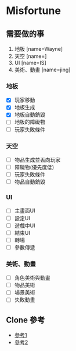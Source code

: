 # Misfortune

## 需要做的事
1. 地板 [name=Wayne]
2. 天空 [name=]
3. UI [name=IS]
4. 美術、動畫 [name=jing]

### 地板
- [x] 玩家移動
- [x] 地板生成
- [x] 地板自動銷毀
- [ ] 地板的障礙物
- [ ] 玩家失敗條件

### 天空
- [ ] 物品生成並丟向玩家
- [ ] 障礙物(優先度低)
- [ ] 玩家失敗條件
- [ ] 物品自動銷毀

### UI
- [ ] 主畫面UI
- [ ] 設定UI
- [ ] 遊戲中UI
- [ ] 結束UI
- [ ] 轉場
- [ ] 參數傳遞

### 美術、動畫
- [ ] 角色美術與動畫
- [ ] 物品美術
- [ ] 場景美術
- [ ] 失敗動畫

## Clone 參考
* [參考1](https://github.com/github-for-unity/Unity/blob/master/docs/contributing/how-to-build.md)
* [參考2](https://stackoverflow.com/questions/23328557/how-to-get-a-project-from-github-to-unity)
